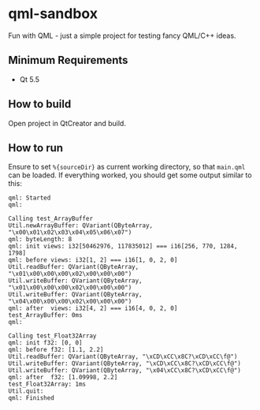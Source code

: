 # qml-sandbox

Fun with QML - just a simple project for testing fancy QML/C++ ideas.


## Minimum Requirements

- Qt 5.5


## How to build

Open project in QtCreator and build.


## How to run

Ensure to set `%{sourceDir}` as current working directory, so that `main.qml`
can be loaded. If everything worked, you should get some output similar to this:

```
qml: Started
qml:

Calling test_ArrayBuffer
Util.newArrayBuffer: QVariant(QByteArray, "\x00\x01\x02\x03\x04\x05\x06\x07")
qml: byteLength: 8
qml: init views: i32[50462976, 117835012] === i16[256, 770, 1284, 1798]
qml: before views: i32[1, 2] === i16[1, 0, 2, 0]
Util.readBuffer: QVariant(QByteArray, "\x01\x00\x00\x00\x02\x00\x00\x00")
Util.writeBuffer: QVariant(QByteArray, "\x01\x00\x00\x00\x02\x00\x00\x00")
Util.writeBuffer: QVariant(QByteArray, "\x04\x00\x00\x00\x02\x00\x00\x00")
qml: after  views: i32[4, 2] === i16[4, 0, 2, 0]
test_ArrayBuffer: 0ms
qml:

Calling test_Float32Array
qml: init f32: [0, 0]
qml: before f32: [1.1, 2.2]
Util.readBuffer: QVariant(QByteArray, "\xCD\xCC\x8C?\xCD\xCC\f@")
Util.writeBuffer: QVariant(QByteArray, "\xCD\xCC\x8C?\xCD\xCC\f@")
Util.writeBuffer: QVariant(QByteArray, "\x04\xCC\x8C?\xCD\xCC\f@")
qml: after  f32: [1.09998, 2.2]
test_Float32Array: 1ms
Util.quit:
qml: Finished
```
